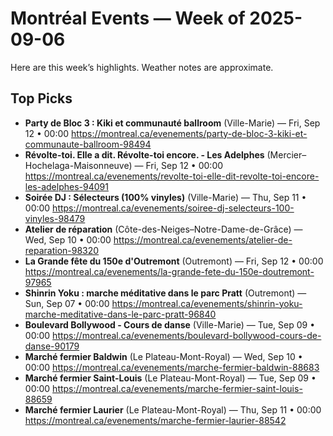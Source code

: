 # Montréal Events — Week of 2025-09-06

Here are this week’s highlights. Weather notes are approximate.

## Top Picks
- **Party de Bloc 3 : Kiki et communauté ballroom** (Ville-Marie) — Fri, Sep 12 • 00:00
  https://montreal.ca/evenements/party-de-bloc-3-kiki-et-communaute-ballroom-98494
- **Révolte-toi. Elle a dit. Révolte-toi encore. - Les Adelphes** (Mercier–Hochelaga-Maisonneuve) — Fri, Sep 12 • 00:00
  https://montreal.ca/evenements/revolte-toi-elle-dit-revolte-toi-encore-les-adelphes-94091
- **Soirée DJ : Sélecteurs (100% vinyles)** (Ville-Marie) — Thu, Sep 11 • 00:00
  https://montreal.ca/evenements/soiree-dj-selecteurs-100-vinyles-98479
- **Atelier de réparation** (Côte-des-Neiges–Notre-Dame-de-Grâce) — Wed, Sep 10 • 00:00
  https://montreal.ca/evenements/atelier-de-reparation-98320
- **La Grande fête du 150e d'Outremont** (Outremont) — Fri, Sep 12 • 00:00
  https://montreal.ca/evenements/la-grande-fete-du-150e-doutremont-97965
- **Shinrin Yoku : marche méditative dans le parc Pratt** (Outremont) — Sun, Sep 07 • 00:00
  https://montreal.ca/evenements/shinrin-yoku-marche-meditative-dans-le-parc-pratt-96840
- **Boulevard Bollywood - Cours de danse** (Ville-Marie) — Tue, Sep 09 • 00:00
  https://montreal.ca/evenements/boulevard-bollywood-cours-de-danse-90179
- **Marché fermier Baldwin** (Le Plateau-Mont-Royal) — Wed, Sep 10 • 00:00
  https://montreal.ca/evenements/marche-fermier-baldwin-88683
- **Marché fermier Saint-Louis** (Le Plateau-Mont-Royal) — Tue, Sep 09 • 00:00
  https://montreal.ca/evenements/marche-fermier-saint-louis-88659
- **Marché fermier Laurier** (Le Plateau-Mont-Royal) — Thu, Sep 11 • 00:00
  https://montreal.ca/evenements/marche-fermier-laurier-88542
